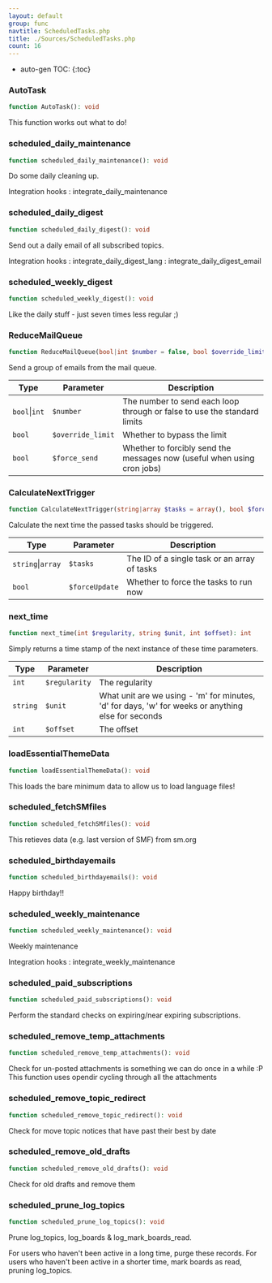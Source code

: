 ```yaml
---
layout: default
group: func
navtitle: ScheduledTasks.php
title: ./Sources/ScheduledTasks.php
count: 16
---
```

* auto-gen TOC:
{:toc}
### AutoTask

```php
function AutoTask(): void
```
This function works out what to do!



### scheduled_daily_maintenance

```php
function scheduled_daily_maintenance(): void
```
Do some daily cleaning up.



Integration hooks
: integrate_daily_maintenance

### scheduled_daily_digest

```php
function scheduled_daily_digest(): void
```
Send out a daily email of all subscribed topics.



Integration hooks
: integrate_daily_digest_lang
: integrate_daily_digest_email

### scheduled_weekly_digest

```php
function scheduled_weekly_digest(): void
```
Like the daily stuff - just seven times less regular ;)



### ReduceMailQueue

```php
function ReduceMailQueue(bool|int $number = false, bool $override_limit = false, bool $force_send = false): bool
```
Send a group of emails from the mail queue.



Type|Parameter|Description
---|---|---
`bool`&#124;`int`|`$number`|The number to send each loop through or false to use the standard limits
`bool`|`$override_limit`|Whether to bypass the limit
`bool`|`$force_send`|Whether to forcibly send the messages now (useful when using cron jobs)

### CalculateNextTrigger

```php
function CalculateNextTrigger(string|array $tasks = array(), bool $forceUpdate = false): void
```
Calculate the next time the passed tasks should be triggered.



Type|Parameter|Description
---|---|---
`string`&#124;`array`|`$tasks`|The ID of a single task or an array of tasks
`bool`|`$forceUpdate`|Whether to force the tasks to run now

### next_time

```php
function next_time(int $regularity, string $unit, int $offset): int
```
Simply returns a time stamp of the next instance of these time parameters.



Type|Parameter|Description
---|---|---
`int`|`$regularity`|The regularity
`string`|`$unit`|What unit are we using - 'm' for minutes, 'd' for days, 'w' for weeks or anything else for seconds
`int`|`$offset`|The offset

### loadEssentialThemeData

```php
function loadEssentialThemeData(): void
```
This loads the bare minimum data to allow us to load language files!



### scheduled_fetchSMfiles

```php
function scheduled_fetchSMfiles(): void
```
This retieves data (e.g. last version of SMF) from sm.org



### scheduled_birthdayemails

```php
function scheduled_birthdayemails(): void
```
Happy birthday!!



### scheduled_weekly_maintenance

```php
function scheduled_weekly_maintenance(): void
```
Weekly maintenance



Integration hooks
: integrate_weekly_maintenance

### scheduled_paid_subscriptions

```php
function scheduled_paid_subscriptions(): void
```
Perform the standard checks on expiring/near expiring subscriptions.



### scheduled_remove_temp_attachments

```php
function scheduled_remove_temp_attachments(): void
```
Check for un-posted attachments is something we can do once in a while :P
This function uses opendir cycling through all the attachments



### scheduled_remove_topic_redirect

```php
function scheduled_remove_topic_redirect(): void
```
Check for move topic notices that have past their best by date



### scheduled_remove_old_drafts

```php
function scheduled_remove_old_drafts(): void
```
Check for old drafts and remove them



### scheduled_prune_log_topics

```php
function scheduled_prune_log_topics(): void
```
Prune log_topics, log_boards & log_mark_boards_read.

For users who haven't been active in a long time, purge these records.
For users who haven't been active in a shorter time, mark boards as read,
pruning log_topics.

